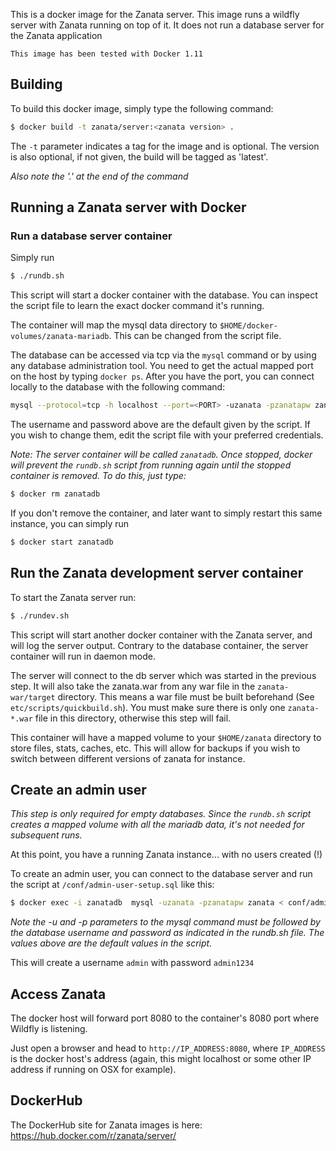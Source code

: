 This is a docker image for the Zanata server. This image runs a wildfly server with Zanata running on top of it. It does not run a database server for the Zanata application

```
This image has been tested with Docker 1.11
```

## Building

To build this docker image, simply type the following command:

```sh
$ docker build -t zanata/server:<zanata version> .
```

The `-t` parameter indicates a tag for the image and is optional. The version is also optional, if not given, the build will be tagged as 'latest'.

_Also note the '.' at the end of the command_

## Running a Zanata server with Docker

### Run a database server container

Simply run

```sh
$ ./rundb.sh
```

This script will start a docker container with the database. You can inspect the script file to learn the exact docker command it's running.

The container will map the mysql data directory to `$HOME/docker-volumes/zanata-mariadb`. This can be changed from the script file.

The database can be accessed via tcp via the `mysql` command or by using any database administration tool. You need to get the actual mapped port on the host by typing `docker ps`. After you have the port, you can connect locally to the database with the following command:

```sh
mysql --protocol=tcp -h localhost --port=<PORT> -uzanata -pzanatapw zanata
```

The username and password above are the default given by the script. If you wish to change them, edit the script file with your preferred credentials.

_Note: The server container will be called `zanatadb`. Once stopped, docker will prevent the `rundb.sh` script from running again until the stopped container is removed. To do this, just type:_

```sh
$ docker rm zanatadb
```

If you don't remove the container, and later want to simply restart this same instance, you can simply run

```sh
$ docker start zanatadb
```

## Run the Zanata development server container

To start the Zanata server run:

```sh
$ ./rundev.sh
```

This script will start another docker container with the Zanata server, and will log the server output. Contrary to the database container, the server container will run in daemon mode.

The server will connect to the db server which was started in the previous step. It will also take the zanata.war from any war file in the `zanata-war/target` directory. This means a war file must be built beforehand (See `etc/scripts/quickbuild.sh`). You must make sure there is only one `zanata-*.war` file in this directory, otherwise this step will fail.

This container will have a mapped volume to your `$HOME/zanata` directory to store files, stats, caches, etc. This will allow for backups if you wish to switch between different versions of zanata for instance.

## Create an admin user

_This step is only required for empty databases. Since the `rundb.sh` script creates a mapped volume with all the mariadb data, it's not needed for subsequent runs._

At this point, you have a running Zanata instance... with no users created (!)

To create an admin user, you can connect to the database server and run the script at `/conf/admin-user-setup.sql` like this:

```sh
$ docker exec -i zanatadb  mysql -uzanata -pzanatapw zanata < conf/admin-user-setup.sql
```

_Note the -u and -p parameters to the mysql command must be followed by the database username and password as indicated in the rundb.sh file. The values above are the default values in the script._

This will create a username `admin` with password `admin1234`

## Access Zanata

The docker host will forward port 8080 to the container's 8080 port where Wildfly is listening.

Just open a browser and head to `http://IP_ADDRESS:8080`, where `IP_ADDRESS` is the docker host's address (again, this might localhost or some other IP address if running on OSX for example).

## DockerHub

The DockerHub site for Zanata images is here:
https://hub.docker.com/r/zanata/server/
